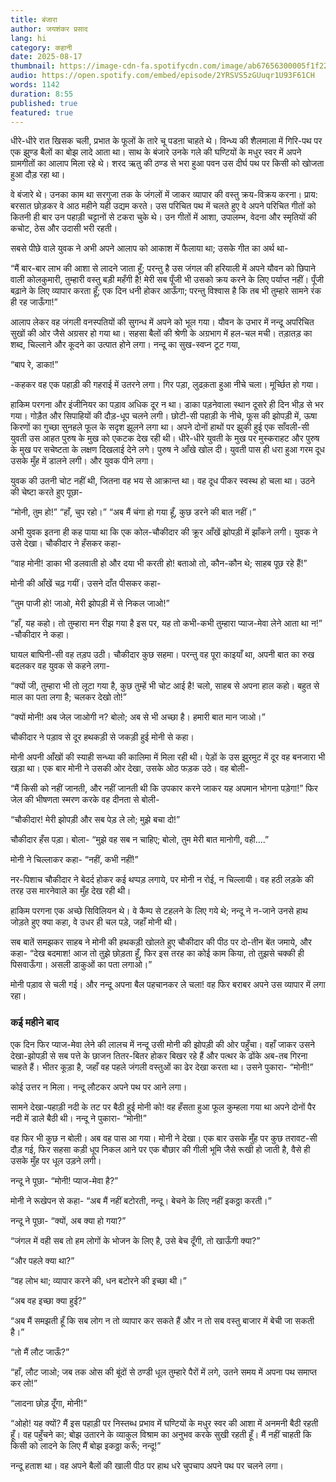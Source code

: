 ```yaml
---
title: बंजारा
author: जयशंकर प्रसाद
lang: hi
category: कहानी
date: 2025-08-17
thumbnail: https://image-cdn-fa.spotifycdn.com/image/ab67656300005f1f2201d87755c1a756956596dd
audio: https://open.spotify.com/embed/episode/2YRSVS5zGUuqr1U93F61CH
words: 1142
duration: 8:55
published: true
featured: true
---
```


धीरे-धीरे रात खिसक चली, प्रभात के फूलों के तारे चू पडऩा चाहते थे। विन्ध्य की शैलमाला में गिरि-पथ पर एक झुण्ड बैलों का बोझ लादे आता था। साथ के बंजारे उनके गले की घण्टियों के मधुर स्वर में अपने ग्रामगीतों का आलाप मिला रहे थे। शरद ऋतु की ठण्ड से भरा हुआ पवन उस दीर्घ पथ पर किसी को खोजता हुआ दौड़ रहा था।

वे बंजारे थे। उनका काम था सरगुजा तक के जंगलों में जाकर व्यापार की वस्तु क्रय-विक्रय करना। प्राय: बरसात छोड़कर वे आठ महीने यही उद्यम करते। उस परिचित पथ में चलते हुए वे अपने परिचित गीतों को कितनी ही बार उन पहाड़ी चट्टानों से टकरा चुके थे। उन गीतों में आशा, उपालम्भ, वेदना और स्मृतियों की कचोट, ठेस और उदासी भरी रहती।

सबसे पीछे वाले युवक ने अभी अपने आलाप को आकाश में फैलाया था; उसके गीत का अर्थ था-

“मैं बार-बार लाभ की आशा से लादने जाता हूँ; परन्तु है उस जंगल की हरियाली में अपने यौवन को छिपाने वाली कोलकुमारी, तुम्हारी वस्तु बड़ी महँगी है! 
मेरी सब पूँजी भी उसको क्रय करने के लिए पर्याप्त नहीं। पूँजी बढ़ाने के लिए व्यापार करता हूँ; एक दिन धनी होकर आऊँगा; परन्तु विश्वास है कि तब भी तुम्हारे सामने रंक ही रह जाऊँगा!”

आलाप लेकर वह जंगली वनस्पतियों की सुगन्ध में अपने को भूल गया। यौवन के उभार में नन्दू अपरिचित सुखों की ओर जैसे अग्रसर हो गया था। सहसा बैलों की श्रेणी के अग्रभाग में हल-चल मची। तड़ातड़ का शब्द, चिल्लाने और कूदने का उत्पात होने लगा। नन्दू का सुख-स्वप्न टूट गया,

“बाप रे, डाका!”

-कहकर वह एक पहाड़ी की गहराई में उतरने लगा। गिर पड़ा, लुढक़ता हुआ नीचे चला। मूर्च्छित हो गया।

हाकिम परगना और इंजीनियर का पड़ाव अधिक दूर न था। डाका पड़नेवाला स्थान दूसरे ही दिन भीड़ से भर गया। गोड़ैत और सिपाहियों की दौड़-धूप चलने लगी। छोटी-सी पहाड़ी के नीचे, फूस की झोपड़ी में, ऊषा किरणों का गुच्छा सुनहले फूल के सदृश झूलने लगा था। अपने दोनों हाथों पर झुकी हुई एक साँवली-सी युवती उस आहत पुरुष के मुख को एकटक देख रही थी। धीरे-धीरे युवती के मुख पर मुस्कराहट और पुरुष के मुख पर सचेष्टता के लक्षण दिखलाई देने लगे। पुरुष ने आँखे खोल दी। युवती पास ही धरा हुआ गरम दूध उसके मुँह में डालने लगी। और युवक पीने लगा।

युवक की उतनी चोट नहीं थी, जितना वह भय से आक्रान्त था। वह दूध पीकर स्वस्थ हो चला था। उठने की चेष्टा करते हुए पूछा-

“मोनी, तुम हो!” 
“हाँ, चुप रहो।” 
“अब मैं चंगा हो गया हूँ, कुछ डरने की बात नहीं।”

अभी युवक इतना ही कह पाया था कि एक कोल-चौकीदार की क्रूर आँखें झोपड़ी में झाँकने लगी। युवक ने उसे देखा। चौकीदार ने हँसकर कहा-

“वाह मोनी! डाका भी डलवाती हो और दया भी करती हो!
बताओ तो, कौन-कौन थे; साहब पूछ रहे हैं!”

मोनी की आँखें चढ़ गयीं। उसने दाँत पीसकर कहा-

“तुम पाजी हो! जाओ, मेरी झोपड़ी में से निकल जाओ!”

“हाँ, यह कहो। तो तुम्हारा मन रीझ गया है इस पर, यह तो कभी-कभी तुम्हारा प्याज-मेवा लेने आता था न!” -चौकीदार ने कहा।

घायल बाघिनी-सी वह तड़प उठी। चौकीदार कुछ सहमा। परन्तु वह पूरा काइयाँ था, अपनी बात का रुख बदलकर वह युवक से कहने लगा-

“क्यों जी, तुम्हारा भी तो लूटा गया है, कुछ तुम्हें भी चोट आई है! चलो, साहब से अपना हाल कहो। बहुत से माल का पता लगा है; चलकर देखो तो!”

“क्यों मोनी! अब जेल जाओगी न? बोलो; अब से भी अच्छा है। हमारी बात मान जाओ।”

चौकीदार ने पड़ाव से दूर हथकड़ी से जकड़ी हुई मोनी से कहा।

मोनी अपनी आँखों की स्याही सन्ध्या की कालिमा में मिला रही थी। पेड़ों के उस झुरमुट में दूर वह बनजारा भी खड़ा था। एक बार मोनी ने उसकी ओर देखा, उसके ओठ फड़क उठे। वह बोली-

“मैं किसी को नहीं जानती, और नहीं जानती थी कि उपकार करने जाकर यह अपमान भोगना पड़ेगा!” फिर जेल की भीषणता स्मरण करके वह दीनता से बोली-

“चौकीदार! मेरी झोपड़ी और सब पेड़ ले लो; मुझे बचा दो!”

चौकीदार हँस पड़ा। बोला- “मुझे वह सब न चाहिए; बोलो, तुम मेरी बात मानोगी, वही….”

मोनी ने चिल्लाकर कहा- “नहीं, कभी नहीं!”

नर-पिशाच चौकीदार ने बेदर्द होकर कई थप्पड़ लगाये, पर मोनी न रोई, न चिल्लायी। वह हठी लड़के की तरह उस मारनेवाले का मुँह देख रही थी।

हाकिम परगना एक अच्छे सिविलियन थे। वे कैम्प से टहलने के लिए गये थे; नन्दू ने न-जाने उनसे हाथ जोड़ते हुए क्या कहा, वे उधर ही चल पड़े, जहाँ मोनी थी।

सब बातें समझकर साहब ने मोनी की हथकड़ी खोलते हुए चौकीदार की पीठ पर दो-तीन बेंत जमाये, और कहा- “देख बदमाश! आज तो तुझे छोड़ता हूँ, फिर इस तरह का कोई काम किया, तो तुझसे चक्की ही पिसवाऊँगा। असली डाकुओं का पता लगाओ।”

मोनी पड़ाव से चली गई। और नन्दू अपना बैल पहचानकर ले चला! वह फिर बराबर अपने उस व्यापार में लगा रहा।

### कई महीने बाद

एक दिन फिर प्याज-मेवा लेने की लालच में नन्दू उसी मोनी की झोपड़ी की ओर पहुँचा। वहाँ जाकर उसने देखा-झोपड़ी से सब पत्ते के छाजन तितर-बितर होकर बिखर रहे हैं और पत्थर के ढोंके अब-तब गिरना चाहते हैं। भीतर कूड़ा है, जहाँ वह पहले जंगली वस्तुओं का ढेर देखा करता था। उसने पुकारा- “मोनी!”

कोई उत्तर न मिला। नन्दू लौटकर अपने पथ पर आने लगा।

सामने देखा-पहाड़ी नदी के तट पर बैठी हुई मोनी को! वह हँसता हुआ फूल कुम्हला गया था अपने दोनों पैर नदी में डाले बैठी थी। नन्दू ने पुकारा- “मोनी!”

वह फिर भी कुछ न बोली। अब वह पास आ गया। मोनी ने देखा। एक बार उसके मुँह पर कुछ तरावट-सी दौड़ गई, फिर सहसा कड़ी धूप निकल आने पर एक बौछार की गीली भूमि जैसे रूखी हो जाती है, वैसे ही उसके मुँह पर धूल उड़ने लगी।

नन्दू ने पूछा- “मोनी! प्याज-मेवा है?”

मोनी ने रूखेपन से कहा- “अब मैं नहीं बटोरती, नन्दू। बेचने के लिए नहीं इकठ्ठा करती।”

नन्दू ने पूछा- “क्यों, अब क्या हो गया?”

“जंगल में वही सब तो हम लोगों के भोजन के लिए है, उसे बेच दूँगी, तो खाऊँगी क्या?”

“और पहले क्या था?”

“वह लोभ था; व्यापार करने की, धन बटोरने की इच्छा थी।”

“अब वह इच्छा क्या हुई?”

“अब मैं समझती हूँ कि सब लोग न तो व्यापार कर सकते हैं और न तो सब वस्तु बाजार में बेची जा सकती है।”

“तो मैं लौट जाऊँ?”

“हाँ, लौट जाओ; जब तक ओस की बूंदों से ठण्डी धूल तुम्हारे पैरों में लगे, उतने समय में अपना पथ समाप्त कर लो!”

“लादना छोड़ दूँगा, मोनी!”

“ओहो! यह क्यों? मैं इस पहाड़ी पर निस्तब्ध प्रभाव में घण्टियों के मधुर स्वर की आशा में अनमनी बैठी रहती हूँ। वह पहुँचने का; बोझ उतारने के व्याकुल विश्राम का अनुभव करके सुखी रहती हूँ। मैं नहीं चाहती कि किसी को लादने के लिए मैं बोझ इकठ्ठा करूँ; नन्दू!”

नन्दू हताश था। वह अपने बैलों की खाली पीठ पर हाथ धरे चुपचाप अपने पथ पर चलने लगा।